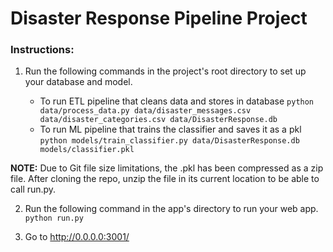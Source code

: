# Disaster Response Pipeline Project

### Instructions:
1. Run the following commands in the project's root directory to set up your database and model.

    - To run ETL pipeline that cleans data and stores in database
        `python data/process_data.py data/disaster_messages.csv data/disaster_categories.csv data/DisasterResponse.db`
    - To run ML pipeline that trains the classifier and saves it as a pkl
        `python models/train_classifier.py data/DisasterResponse.db models/classifier.pkl`


**NOTE:** Due to Git file size limitations, the .pkl has been compressed as a zip file. After cloning the repo, unzip the file in its current location to be able to call run.py.

2. Run the following command in the app's directory to run your web app.
    `python run.py`

3. Go to http://0.0.0.0:3001/
